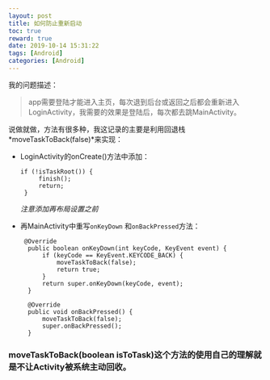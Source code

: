 ```yaml
---
layout: post
title: 如何防止重新启动
toc: true
reward: true
date: 2019-10-14 15:31:22
tags: [Android]
categories: [Android]
---
```

我的问题描述：
  >app需要登陆才能进入主页，每次退到后台或返回之后都会重新进入LoginActivity，我需要的效果是登陆后，每次都去跳MainActivity。

<!--more-->
说做就做，方法有很多种，我这记录的主要是利用回退栈 *moveTaskToBack(false)*来实现：
* LoginActivity的onCreate()方法中添加：
   
   ``` 
   if (!isTaskRoot()) {
        finish();
        return;
    }
    ```
    *注意添加再布局设置之前*
* 再MainActivity中重写`onKeyDown`   和`onBackPressed`方法：
  ```
   @Override
    public boolean onKeyDown(int keyCode, KeyEvent event) {
        if (keyCode == KeyEvent.KEYCODE_BACK) {
            moveTaskToBack(false);
            return true;
        }
        return super.onKeyDown(keyCode, event);
    }

    @Override
    public void onBackPressed() {
        moveTaskToBack(false);
        super.onBackPressed();
    }
  ```

### moveTaskToBack(boolean  isToTask)这个方法的使用自己的理解就是不让Activity被系统主动回收。



